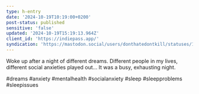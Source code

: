 ```yaml
---
type: h-entry
date: '2024-10-19T10:19:00+0200'
post-status: published
sensitive: 'false'
updated: '2024-10-19T15:19:13.964Z'
client_id: 'https://indiepass.app/'
syndication: 'https://mastodon.social/users/donthatedontkill/statuses/113333112765973986'
---
```

Woke up after a night of different dreams. Different people in my lives, different social anxieties played out... It was a busy, exhausting night. 

#dreams #anxiety #mentalhealth #socialanxiety #sleep #sleepproblems #sleepissues
